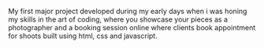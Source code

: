 My first major project developed during my early days when i was honing my skills in the art of coding, where you showcase your pieces as a photographer and a booking session online where clients book appointment for shoots built using html, css and javascript.


